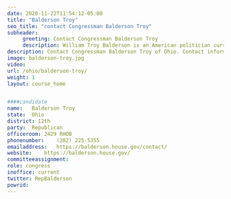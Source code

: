 ```yaml
---
date: 2020-11-22T11:54:12-05:00
title: "Balderson Troy"
seo_title: "contact Congressman Balderson Troy"
subheader:
     greeting: Contact Congressman Balderson Troy 
     description: William Troy Balderson is an American politician currently serving as the U.S. Representative from Ohio's 12th congressional district, in office since September 2018. He previously served as an Ohio State Senator representing the 20th district from 2011 until his election as a U.S. Representative.
description: Contact Congressman Balderson Troy of Ohio. Contact information for Balderson Troy includes email address, phone number, and mailing address.
image: balderson-troy.jpg
video: 
url: /ohio/balderson-troy/
weight: 1
layout: course_home


####candidate
name:	Balderson Troy
state:	Ohio
district: 12th
party:	Republican
officeroom:	2429 RHOB
phonenumber:	(202) 225-5355
emailaddress:	https://balderson.house.gov/contact/
website:	https://balderson.house.gov/
committeeassignment: 
role: congress
inoffice: current
twitter: RepBalderson
powrid: 
---
```



